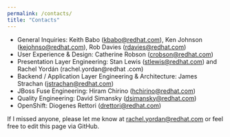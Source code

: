```yaml
---
permalink: /contacts/
title: "Contacts"
---
```


- General Inquiries: Keith Babo (kbabo@redhat.com), Ken Johnson (kejohnso@redhat.com), Rob Davies 
(rdavies@redhat.com)
- User Experience & Design: Catherine Robson (crobson@redhat.com)
- Presentation Layer Engineering: Stan Lewis (stlewis@redhat.com) and Rachel Yordán (rachel.yordan@redhat
.com)
- Backend / Application Layer Engineering & Architecture: James Strachan (jstrachan@redhat.com)
- JBoss Fuse Engineering: Hiram Chirino (hchirino@redhat.com)
- Quality Engineering: David Simansky (dsimansky@redhat.com)
- OpenShift: Diogenes Rettori (drettori@redhat.com)

If I missed anyone, please let me know at rachel.yordan@redhat.com or feel free to edit this page via 
GitHub.
